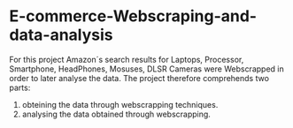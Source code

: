 # E-commerce-Webscraping-and-data-analysis
 For this project Amazon´s search results for Laptops, Processor, Smartphone, HeadPhones, Mosuses, DLSR Cameras were Webscrapped in order to later analyse the data. The project therefore comprehends two parts:
 1) obteining the data through webscrapping techniques.
 2) analysing the data obtained through webscrapping.

